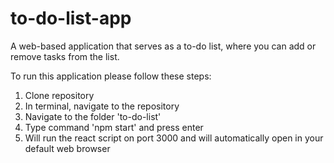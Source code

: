 # to-do-list-app
A web-based application that serves as a to-do list, where you can add or remove tasks from the list.

To run this application please follow these steps:

1. Clone repository
2. In terminal, navigate to the repository
3. Navigate to the folder 'to-do-list'
4. Type command 'npm start' and press enter
5. Will run the react script on port 3000 and will automatically open in your default web browser
